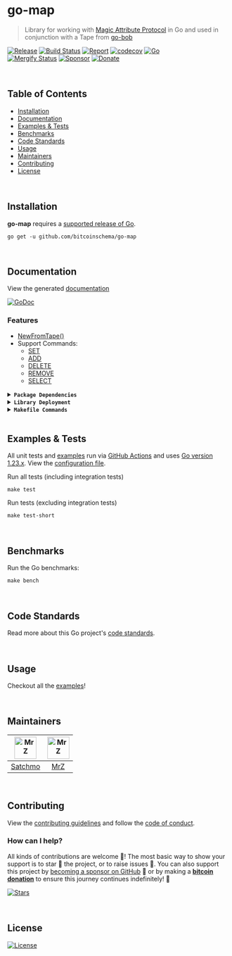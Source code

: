 # go-map
> Library for working with [Magic Attribute Protocol](https://github.com/rohenaz/MAP) in Go and used in conjunction with a Tape from [go-bob](https://github.com/bitcoinschema/go-bob)

[![Release](https://img.shields.io/github/release-pre/BitcoinSchema/go-map.svg?logo=github&style=flat&v=3)](https://github.com/BitcoinSchema/go-map/releases)
[![Build Status](https://img.shields.io/github/actions/workflow/status/BitcoinSchema/go-map/run-tests.yml?branch=master&logo=github&v=3)](https://github.com/BitcoinSchema/go-map/actions)
[![Report](https://goreportcard.com/badge/github.com/BitcoinSchema/go-map?style=flat&v=3)](https://goreportcard.com/report/github.com/BitcoinSchema/go-map)
[![codecov](https://codecov.io/gh/BitcoinSchema/go-map/branch/master/graph/badge.svg?v=3)](https://codecov.io/gh/BitcoinSchema/go-map)
[![Go](https://img.shields.io/github/go-mod/go-version/BitcoinSchema/go-map?v=3)](https://golang.org/)
<br>
[![Mergify Status](https://img.shields.io/endpoint.svg?url=https://api.mergify.com/v1/badges/BitcoinSchema/go-map&style=flat&v=3)](https://mergify.io)
[![Sponsor](https://img.shields.io/badge/sponsor-BitcoinSchema-181717.svg?logo=github&style=flat&v=3)](https://github.com/sponsors/BitcoinSchema)
[![Donate](https://img.shields.io/badge/donate-bitcoin-ff9900.svg?logo=bitcoin&style=flat&v=3)](https://gobitcoinsv.com/#sponsor?utm_source=github&utm_medium=sponsor-link&utm_campaign=go-map&utm_term=go-map&utm_content=go-map)

<br/>

## Table of Contents
- [Installation](#installation)
- [Documentation](#documentation)
- [Examples & Tests](#examples--tests)
- [Benchmarks](#benchmarks)
- [Code Standards](#code-standards)
- [Usage](#usage)
- [Maintainers](#maintainers)
- [Contributing](#contributing)
- [License](#license)

<br/>

## Installation

**go-map** requires a [supported release of Go](https://golang.org/doc/devel/release.html#policy).
```shell script
go get -u github.com/bitcoinschema/go-map
```

<br/>

## Documentation
View the generated [documentation](https://pkg.go.dev/github.com/bitcoinschema/go-map)

[![GoDoc](https://godoc.org/github.com/bitcoinschema/go-map?status.svg&style=flat)](https://pkg.go.dev/github.com/bitcoinschema/go-map)

### Features
- [NewFromTape()](bob.go)
- Support Commands:
  - [SET](magic.go)
  - [ADD](magic.go)
  - [DELETE](magic.go)
  - [REMOVE](magic.go)
  - [SELECT](magic.go)

<details>
<summary><strong><code>Package Dependencies</code></strong></summary>
<br/>

- [bitcoinschema/go-bob](https://github.com/bitcoinschema/go-bob)
</details>

<details>
<summary><strong><code>Library Deployment</code></strong></summary>
<br/>

[goreleaser](https://github.com/goreleaser/goreleaser) for easy binary or library deployment to GitHub and can be installed via: `brew install goreleaser`.

The [.goreleaser.yml](.goreleaser.yml) file is used to configure [goreleaser](https://github.com/goreleaser/goreleaser).

Use `make release-snap` to create a snapshot version of the release, and finally `make release` to ship to production.
</details>

<details>
<summary><strong><code>Makefile Commands</code></strong></summary>
<br/>

View all `makefile` commands
```shell script
make help
```

List of all current commands:
```text
all                   Runs multiple commands
clean                 Remove previous builds and any test cache data
clean-mods            Remove all the Go mod cache
coverage              Shows the test coverage
diff                  Show the git diff
generate              Runs the go generate command in the base of the repo
godocs                Sync the latest tag with GoDocs
help                  Show this help message
install               Install the application
install-go            Install the application (Using Native Go)
install-releaser      Install the GoReleaser application
lint                  Run the golangci-lint application (install if not found)
release               Full production release (creates release in Github)
release               Runs common.release then runs godocs
release-snap          Test the full release (build binaries)
release-test          Full production test release (everything except deploy)
replace-version       Replaces the version in HTML/JS (pre-deploy)
tag                   Generate a new tag and push (tag version=0.0.0)
tag-remove            Remove a tag if found (tag-remove version=0.0.0)
tag-update            Update an existing tag to current commit (tag-update version=0.0.0)
test                  Runs lint and ALL tests
test-ci               Runs all tests via CI (exports coverage)
test-ci-no-race       Runs all tests via CI (no race) (exports coverage)
test-ci-short         Runs unit tests via CI (exports coverage)
test-no-lint          Runs just tests
test-short            Runs vet, lint and tests (excludes integration tests)
test-unit             Runs tests and outputs coverage
uninstall             Uninstall the application (and remove files)
update-linter         Update the golangci-lint package (macOS only)
vet                   Run the Go vet application
```
</details>

<br/>

## Examples & Tests
All unit tests and [examples](examples) run via [GitHub Actions](https://github.com/BitcoinSchema/go-map/actions) and
uses [Go version 1.23.x](https://golang.org/doc/go1.23). View the [configuration file](.github/workflows/run-tests.yml).

Run all tests (including integration tests)
```shell script
make test
```

Run tests (excluding integration tests)
```shell script
make test-short
```

<br/>

## Benchmarks
Run the Go benchmarks:
```shell script
make bench
```

<br/>

## Code Standards
Read more about this Go project's [code standards](.github/CODE_STANDARDS.md).

<br/>

## Usage
Checkout all the [examples](examples)!

<br/>

## Maintainers
| [<img src="https://github.com/rohenaz.png" height="50" alt="MrZ" />](https://github.com/rohenaz) | [<img src="https://github.com/mrz1836.png" height="50" alt="MrZ" />](https://github.com/mrz1836) |
|:------------------------------------------------------------------------------------------------:|:------------------------------------------------------------------------------------------------:|
|                              [Satchmo](https://github.com/rohenaz)                               |                                [MrZ](https://github.com/mrz1836)                                 |

<br/>

## Contributing

View the [contributing guidelines](.github/CONTRIBUTING.md) and follow the [code of conduct](.github/CODE_OF_CONDUCT.md).

### How can I help?
All kinds of contributions are welcome :raised_hands:!
The most basic way to show your support is to star :star2: the project, or to raise issues :speech_balloon:.
You can also support this project by [becoming a sponsor on GitHub](https://github.com/sponsors/BitcoinSchema) :clap:
or by making a [**bitcoin donation**](https://gobitcoinsv.com/#sponsor?utm_source=github&utm_medium=sponsor-link&utm_campaign=go-map&utm_term=go-map&utm_content=go-map) to ensure this journey continues indefinitely! :rocket:

[![Stars](https://img.shields.io/github/stars/BitcoinSchema/go-map?label=Please%20like%20us&style=social)](https://github.com/BitcoinSchema/go-map/stargazers)

<br/>

## License

[![License](https://img.shields.io/github/license/BitcoinSchema/go-map.svg?style=flat&v=3)](LICENSE)
